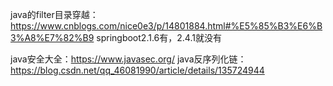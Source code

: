 java的filter目录穿越：<https://www.cnblogs.com/nice0e3/p/14801884.html#%E5%85%B3%E6%B3%A8%E7%82%B9>
springboot2.1.6有，2.4.1就没有

java安全大全：<https://www.javasec.org/>
java反序列化链：<https://blog.csdn.net/qq_46081990/article/details/135724944>